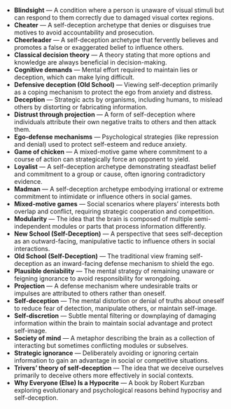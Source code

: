 - **Blindsight** — A condition where a person is unaware of visual stimuli but can respond to them correctly due to damaged visual cortex regions.  
- **Cheater** — A self-deception archetype that denies or disguises true motives to avoid accountability and prosecution.  
- **Cheerleader** — A self-deception archetype that fervently believes and promotes a false or exaggerated belief to influence others.  
- **Classical decision theory** — A theory stating that more options and knowledge are always beneficial in decision-making.  
- **Cognitive demands** — Mental effort required to maintain lies or deception, which can make lying difficult.  
- **Defensive deception (Old School)** — Viewing self-deception primarily as a coping mechanism to protect the ego from anxiety and distress.  
- **Deception** — Strategic acts by organisms, including humans, to mislead others by distorting or fabricating information.  
- **Distrust through projection** — A form of self-deception where individuals attribute their own negative traits to others and then attack them.  
- **Ego-defense mechanisms** — Psychological strategies (like repression and denial) used to protect self-esteem and reduce anxiety.  
- **Game of chicken** — A mixed-motive game where commitment to a course of action can strategically force an opponent to yield.  
- **Loyalist** — A self-deception archetype demonstrating steadfast belief and commitment to a group or cause, often ignoring contradictory evidence.  
- **Madman** — A self-deception archetype embodying irrational or extreme commitment to intimidate or influence others in social games.  
- **Mixed-motive games** — Social scenarios where players’ interests both overlap and conflict, requiring strategic cooperation and competition.  
- **Modularity** — The idea that the brain is composed of multiple semi-independent modules or parts that process information differently.  
- **New School (Self-Deception)** — A perspective that sees self-deception as an outward-facing, manipulative tactic to influence others in social interactions.  
- **Old School (Self-Deception)** — The traditional view framing self-deception as an inward-facing defense mechanism to shield the ego.  
- **Plausible deniability** — The mental strategy of remaining unaware or feigning ignorance to avoid responsibility for wrongdoing.  
- **Projection** — A defense mechanism where undesirable traits or impulses are attributed to others rather than oneself.  
- **Self-deception** — The mental distortion or denial of truths about oneself to reduce fear of detection, manipulate others, or maintain self-image.  
- **Self-discretion** — Subtle mental filtering or downplaying of damaging information within the brain to maintain social advantage and protect self-image.  
- **Society of mind** — A metaphor describing the brain as a collection of interacting but sometimes conflicting modules or subselves.  
- **Strategic ignorance** — Deliberately avoiding or ignoring certain information to gain an advantage in social or competitive situations.  
- **Trivers’ theory of self-deception** — The idea that we deceive ourselves primarily to deceive others more effectively in social contexts.  
- **Why Everyone (Else) Is a Hypocrite** — A book by Robert Kurzban exploring evolutionary and psychological reasons behind hypocrisy and self-deception.

